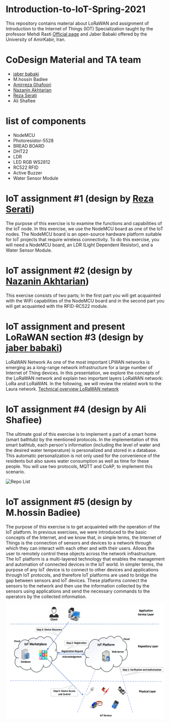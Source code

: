 # Introduction-to-IoT-Spring-2021
This repository contains material about LoRaWAN and assignment of Introduction to the Internet of Things (IOT) Specialization taught by the professor Mehdi Rasti [Official page](https://aut.ac.ir/cv/2423/Mehdi-Rasti?slc_lang=en&&cv=2423&mod=scv) and Jaber Babaki offered by the University of AmirKabir, Iran.

# CoDesign Material and TA team
* [jaber babaki](https://github.com/JaberBabaki)
* M.hossin Badiee
* [Amirreza Ghafoori](https://github.com/AmirrezaGhafoori)
* [Nazanin Akhtarian](https://github.com/nazanin97)
* [Reza Serati](https://github.com/Reza-Serati)
* Ali Shafiee

# list of components
* NodeMCU
* Photoresistor-5528
* BREAD BOARD
* DHT22
* LDR
* LED RGB WS2812
* RC522 RFID
* Active Buzzer
* Water Sensor Module

# IoT assignment #1 (design by [Reza Serati](https://github.com/Reza-Serati))
The purpose of this exercise is to examine the functions and capabilities of the IoT node. In this exercise, we use the NodeMCU board as one of the IoT nodes. The NodeMCU board is an open-source hardware platform suitable for IoT projects that require wireless connectivity.
To do this exercise, you will need a NodeMCU board, an LDR (Light Dependent Resistor), and a Water Sensor Module.

# IoT assignment #2 (design by [Nazanin Akhtarian](https://github.com/nazanin97))
This exercise consists of two parts; In the first part you will get acquainted with the WiFi capabilities of the NodeMCU board and in the second part you will get acquainted with the RFID-RC522 module.

# IoT assignment and present LoRaWAN section #3 (design by [jaber babaki](https://github.com/JaberBabaki))
LoRaWAN Network As one of the most important LPWAN networks is emerging as a long-range network infrastructure for a large number of Internet of Thing devices. In this presentation, we explore the concepts of the LoRaWAN network and explain two important layers LoRaWAN network: LoRa and LoRaWAN. In the following, we will review the related work to the Laura network. [Technical overview LoRaWAN network](https://www.researchgate.net/publication/355475370_Technical_overview_LoRaWAN_network)

# IoT assignment #4 (design by Ali Shafiee)
The ultimate goal of this exercise is to implement a part of a smart home (smart bathtub) by the mentioned protocols. In the implementation of this smart bathtub, each person's information (including the level of water and the desired water temperature) is personalized and stored in a database. This automatic personalization is not only used for the convenience of the residents but also saves water consumption as well as time for these people. You will use two protocols, MQTT and CoAP, to implement this scenario. 


![Repo List](https://github.com/JaberBabaki/Introduction-to-IoT-Spring-2020/blob/master/Assignment-04/2021-03-01_234113.jpg)

# IoT assignment #5 (design by M.hossin Badiee)
The purpose of this exercise is to get acquainted with the operation of the IoT platform. In previous exercises, we were introduced to the basic concepts of the Internet, and we know that, in simple terms, the Internet of Things is the connection of sensors and devices to a network through which they can interact with each other and with their users. Allows the user to remotely control these objects across the network infrastructure. The IoT platform is a multi-layered technology that enables the management and automation of connected devices in the IoT world. In simpler terms, the purpose of any IoT device is to connect to other devices and applications through IoT protocols, and therefore IoT platforms are used to bridge the gap between sensors and IoT devices. These platforms connect the sensors to the network and then use the information collected by the sensors using applications and send the necessary commands to the operators by the collected information.

![Repo_List](https://github.com/JaberBabaki/Introduction-to-IoT-Spring-2021/blob/main/assignment-05/4-1.png)


